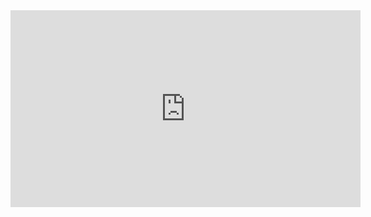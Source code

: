 <iframe width="560" height="315" src="https://www.youtube.com/embed/OFedPnR8pjk?si=uQ05oS3X4B58Wph8" title="YouTube video player" frameborder="0" allow="accelerometer; autoplay; clipboard-write; encrypted-media; gyroscope; picture-in-picture; web-share" referrerpolicy="strict-origin-when-cross-origin" allowfullscreen></iframe>
